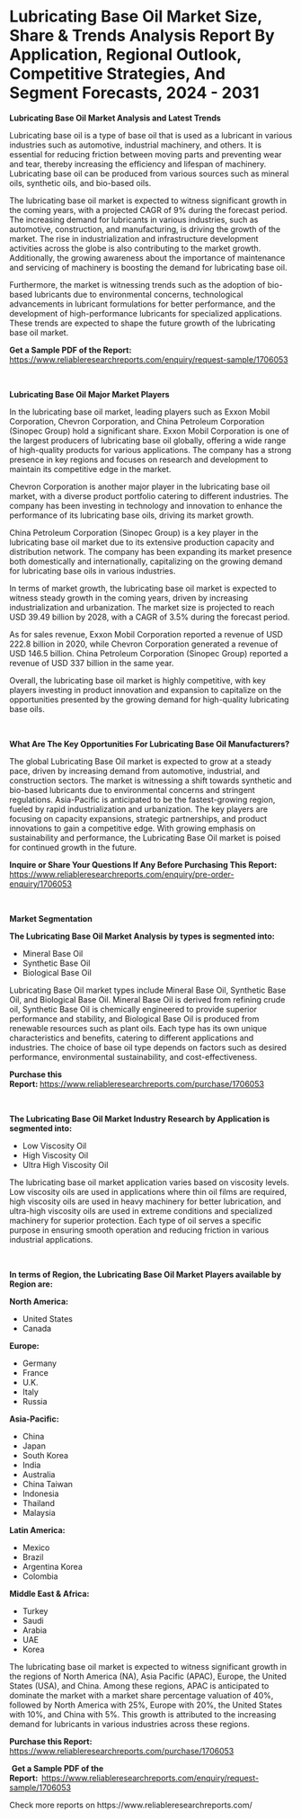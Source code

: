 <p><h1>Lubricating Base Oil Market Size, Share & Trends Analysis Report By Application, Regional Outlook, Competitive Strategies, And Segment Forecasts, 2024 - 2031</h1></p><p><strong>Lubricating Base Oil Market Analysis and Latest Trends</strong></p>
<p><p>Lubricating base oil is a type of base oil that is used as a lubricant in various industries such as automotive, industrial machinery, and others. It is essential for reducing friction between moving parts and preventing wear and tear, thereby increasing the efficiency and lifespan of machinery. Lubricating base oil can be produced from various sources such as mineral oils, synthetic oils, and bio-based oils.</p><p>The lubricating base oil market is expected to witness significant growth in the coming years, with a projected CAGR of 9% during the forecast period. The increasing demand for lubricants in various industries, such as automotive, construction, and manufacturing, is driving the growth of the market. The rise in industrialization and infrastructure development activities across the globe is also contributing to the market growth. Additionally, the growing awareness about the importance of maintenance and servicing of machinery is boosting the demand for lubricating base oil.</p><p>Furthermore, the market is witnessing trends such as the adoption of bio-based lubricants due to environmental concerns, technological advancements in lubricant formulations for better performance, and the development of high-performance lubricants for specialized applications. These trends are expected to shape the future growth of the lubricating base oil market.</p></p>
<p><strong>Get a Sample PDF of the Report:&nbsp;</strong> <a href="https://www.reliableresearchreports.com/enquiry/request-sample/1706053">https://www.reliableresearchreports.com/enquiry/request-sample/1706053</a></p>
<p>&nbsp;</p>
<p><strong>Lubricating Base Oil Major Market Players</strong></p>
<p><p>In the lubricating base oil market, leading players such as Exxon Mobil Corporation, Chevron Corporation, and China Petroleum Corporation (Sinopec Group) hold a significant share. Exxon Mobil Corporation is one of the largest producers of lubricating base oil globally, offering a wide range of high-quality products for various applications. The company has a strong presence in key regions and focuses on research and development to maintain its competitive edge in the market.</p><p>Chevron Corporation is another major player in the lubricating base oil market, with a diverse product portfolio catering to different industries. The company has been investing in technology and innovation to enhance the performance of its lubricating base oils, driving its market growth.</p><p>China Petroleum Corporation (Sinopec Group) is a key player in the lubricating base oil market due to its extensive production capacity and distribution network. The company has been expanding its market presence both domestically and internationally, capitalizing on the growing demand for lubricating base oils in various industries.</p><p>In terms of market growth, the lubricating base oil market is expected to witness steady growth in the coming years, driven by increasing industrialization and urbanization. The market size is projected to reach USD 39.49 billion by 2028, with a CAGR of 3.5% during the forecast period.</p><p>As for sales revenue, Exxon Mobil Corporation reported a revenue of USD 222.8 billion in 2020, while Chevron Corporation generated a revenue of USD 146.5 billion. China Petroleum Corporation (Sinopec Group) reported a revenue of USD 337 billion in the same year.</p><p>Overall, the lubricating base oil market is highly competitive, with key players investing in product innovation and expansion to capitalize on the opportunities presented by the growing demand for high-quality lubricating base oils.</p></p>
<p>&nbsp;</p>
<p><strong>What Are The Key Opportunities For Lubricating Base Oil Manufacturers?</strong></p>
<p><p>The global Lubricating Base Oil market is expected to grow at a steady pace, driven by increasing demand from automotive, industrial, and construction sectors. The market is witnessing a shift towards synthetic and bio-based lubricants due to environmental concerns and stringent regulations. Asia-Pacific is anticipated to be the fastest-growing region, fueled by rapid industrialization and urbanization. The key players are focusing on capacity expansions, strategic partnerships, and product innovations to gain a competitive edge. With growing emphasis on sustainability and performance, the Lubricating Base Oil market is poised for continued growth in the future.</p></p>
<p><strong>Inquire or Share Your Questions If Any Before Purchasing This Report:</strong> <a href="https://www.reliableresearchreports.com/enquiry/pre-order-enquiry/1706053">https://www.reliableresearchreports.com/enquiry/pre-order-enquiry/1706053</a></p>
<p>&nbsp;</p>
<p><strong>Market Segmentation</strong></p>
<p><strong>The Lubricating Base Oil Market Analysis by types is segmented into:</strong></p>
<p><ul><li>Mineral Base Oil</li><li>Synthetic Base Oil</li><li>Biological Base Oil</li></ul></p>
<p><p>Lubricating Base Oil market types include Mineral Base Oil, Synthetic Base Oil, and Biological Base Oil. Mineral Base Oil is derived from refining crude oil, Synthetic Base Oil is chemically engineered to provide superior performance and stability, and Biological Base Oil is produced from renewable resources such as plant oils. Each type has its own unique characteristics and benefits, catering to different applications and industries. The choice of base oil type depends on factors such as desired performance, environmental sustainability, and cost-effectiveness.</p></p>
<p><strong>Purchase this Report:&nbsp;</strong><a href="https://www.reliableresearchreports.com/purchase/1706053">https://www.reliableresearchreports.com/purchase/1706053</a></p>
<p>&nbsp;</p>
<p><strong>The Lubricating Base Oil Market Industry Research by Application is segmented into:</strong></p>
<p><ul><li>Low Viscosity Oil</li><li>High Viscosity Oil</li><li>Ultra High Viscosity Oil</li></ul></p>
<p><p>The lubricating base oil market application varies based on viscosity levels. Low viscosity oils are used in applications where thin oil films are required, high viscosity oils are used in heavy machinery for better lubrication, and ultra-high viscosity oils are used in extreme conditions and specialized machinery for superior protection. Each type of oil serves a specific purpose in ensuring smooth operation and reducing friction in various industrial applications.</p></p>
<p>&nbsp;</p>
<p><strong>In terms of Region, the Lubricating Base Oil Market Players available by Region are:</strong></p>
<p>
    <p> <strong> North America: </strong>
        <ul>
            <li>United States</li>
            <li>Canada</li>
        </ul>
        </p> 
    <p> <strong> Europe: </strong>
        <ul>
            <li>Germany</li>
            <li>France</li>
            <li>U.K.</li>
            <li>Italy</li>
            <li>Russia</li>
        </ul>
        </p> 
    <p> <strong> Asia-Pacific: </strong>
        <ul>
            <li>China</li>
            <li>Japan</li>
            <li>South Korea</li>
            <li>India</li>
            <li>Australia</li>
            <li>China Taiwan</li>
            <li>Indonesia</li>
            <li>Thailand</li>
            <li>Malaysia</li>
        </ul>
        </p> 
    <p> <strong> Latin America: </strong>
        <ul>
            <li>Mexico</li>
            <li>Brazil</li>
            <li>Argentina Korea</li>
            <li>Colombia</li>
        </ul>
        </p> 
    <p> <strong> Middle East & Africa: </strong>
        <ul>
            <li>Turkey</li>
            <li>Saudi</li>
            <li>Arabia</li>
            <li>UAE</li>
            <li>Korea</li>
        </ul>
    </p>
    </p>
<p><p>The lubricating base oil market is expected to witness significant growth in the regions of North America (NA), Asia Pacific (APAC), Europe, the United States (USA), and China. Among these regions, APAC is anticipated to dominate the market with a market share percentage valuation of 40%, followed by North America with 25%, Europe with 20%, the United States with 10%, and China with 5%. This growth is attributed to the increasing demand for lubricants in various industries across these regions.</p></p>
<p><strong>Purchase this Report: </strong><a href="https://www.reliableresearchreports.com/purchase/1706053">https://www.reliableresearchreports.com/purchase/1706053</a></p>
<p>&nbsp;<strong>Get a Sample PDF of the Report:&nbsp;&nbsp;</strong><a href="https://www.reliableresearchreports.com/enquiry/request-sample/1706053">https://www.reliableresearchreports.com/enquiry/request-sample/1706053</a></p>
<p><strong></strong></p>
<p>Check more reports on https://www.reliableresearchreports.com/</p>